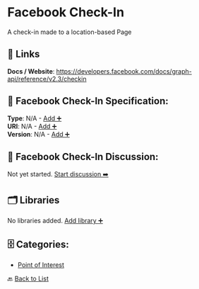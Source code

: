 # Facebook Check-In

A check-in made to a location-based Page

##  🔗 Links
**Docs / Website**: https://developers.facebook.com/docs/graph-api/reference/v2.3/checkin

## 🧬 Facebook Check-In Specification:
**Type**: N/A - [Add ➕](https://github.com/apis-list/apis-list/edit/main/apis.yaml#L6195)  
**URI**: N/A - [Add ➕](https://github.com/apis-list/apis-list/edit/main/apis.yaml#L6195)  
**Version**: N/A - [Add ➕](https://github.com/apis-list/apis-list/edit/main/apis.yaml#L6195)

## 💬 Facebook Check-In Discussion:
Not yet started. [Start discussion ➡️](https://github.com/apis-list/apis-list/discussions/new)

## 🗂️ Libraries

No libraries added. [Add library ➕](https://github.com/apis-list/apis-list/edit/main/apis.yaml#L6195)    


## 🗄️ Categories:
- [Point of Interest](https://github.com/apis-list/apis-list#point-of-interest-)

🔙  [Back to List](https://github.com/apis-list/apis-list)
